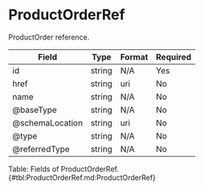 <!--
    ATTENTION: This file was generated via gradle!
               Do NOT manually edit this file! Any such changes will be overwritten!
-->

# ProductOrderRef

ProductOrder reference.

| Field | Type | Format | Required |
|-------|---|--------|---|
| id | string | N/A | Yes |
| href | string | uri | No |
| name | string | N/A | No |
| \@baseType | string | N/A | No |
| \@schemaLocation | string | uri | No |
| \@type | string | N/A | No |
| \@referredType | string | N/A | No |

Table: Fields of ProductOrderRef. {#tbl:ProductOrderRef.md:ProductOrderRef}
